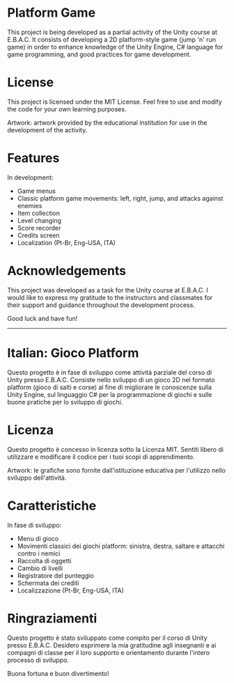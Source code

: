 # Platform Game

This project is being developed as a partial activity of the Unity course at E.B.A.C. It consists of developing a 2D platform-style game (jump 'n' run game) in order to enhance knowledge of the Unity Engine, C# language for game programming, and good practices for game development.

# License
This project is licensed under the MIT License. Feel free to use and modify the code for your own learning purposes.

Artwork: artwork provided by the educational institution for use in the development of the activity.

# Features

In development:
- Game menus
- Classic platform game movements: left, right, jump, and attacks against enemies
- Item collection
- Level changing
- Score recorder
- Credits screen
- Localization (Pt-Br, Eng-USA, ITA)

# Acknowledgements
This project was developed as a task for the Unity course at E.B.A.C.  I would like to express my gratitude to the instructors and classmates for their support and guidance throughout the development process.

Good luck and have fun!




-------------------------

# Italian: Gioco Platform

Questo progetto è in fase di sviluppo come attività parziale del corso di Unity presso E.B.A.C. Consiste nello sviluppo di un gioco 2D nel formato platform (gioco di salti e corse) al fine di migliorare le conoscenze sulla Unity Engine, sul linguaggio C# per la programmazione di giochi e sulle buone pratiche per lo sviluppo di giochi.

# Licenza
Questo progetto è concesso in licenza sotto la Licenza MIT. Sentiti libero di utilizzare e modificare il codice per i tuoi scopi di apprendimento.

Artwork: le grafiche sono fornite dall'istituzione educativa per l'utilizzo nello sviluppo dell'attività.

# Caratteristiche

In fase di sviluppo:
- Menu di gioco
- Movimenti classici dei giochi platform: sinistra, destra, saltare e attacchi contro i nemici
- Raccolta di oggetti
- Cambio di livelli
- Registratore del punteggio
- Schermata dei crediti
- Localizzazione (Pt-Br, Eng-USA, ITA)

# Ringraziamenti
Questo progetto è stato sviluppato come compito per il corso di Unity presso E.B.A.C. Desidero esprimere la mia gratitudine agli insegnanti e ai compagni di classe per il loro supporto e orientamento durante l'intero processo di sviluppo.

Buona fortuna e buon divertimento!
